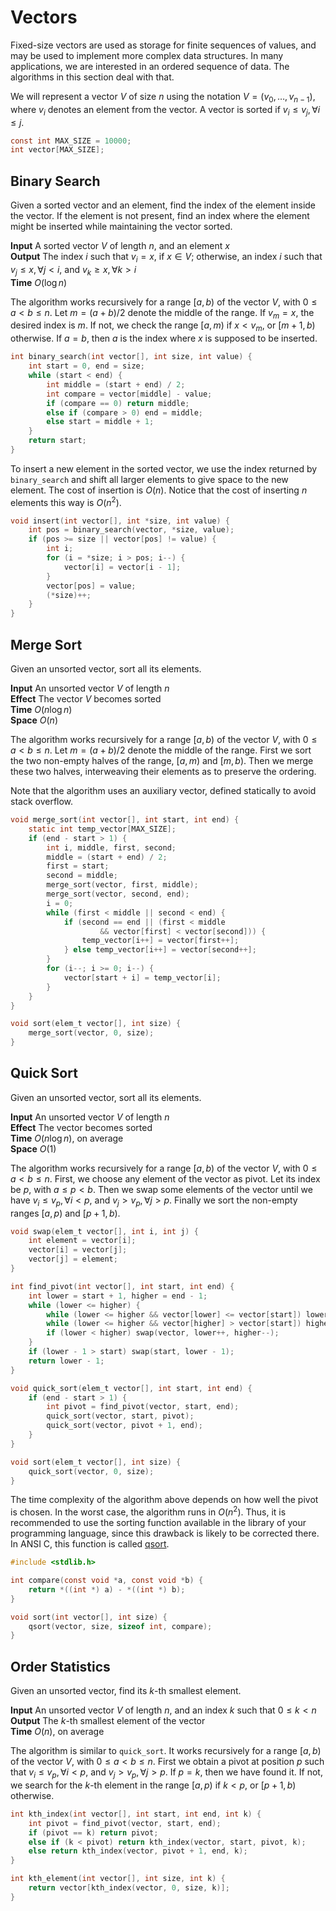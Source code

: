 # Vectors

Fixed-size vectors are used as storage for finite sequences of values, and may
be used to implement more complex data structures. In many applications, we are
interested in an ordered sequence of data. The algorithms in this section deal
with that.

We will represent a vector $V$ of size $n$ using the notation $V=(v_0,
\ldots, v_{n-1})$, where $v_i$ denotes an element from the vector. A vector is
sorted if $v_i \leq v_j, \forall i \leq j$.

```c
const int MAX_SIZE = 10000;
int vector[MAX_SIZE];
```


## Binary Search

Given a sorted vector and an element, find the index of the element inside the
vector. If the element is not present, find an index where the element might
be inserted while maintaining the vector sorted.

**Input** A sorted vector $V$ of length $n$, and an element $x$ \
**Output** The index $i$ such that $v_i = x$, if $x \in V$; otherwise,
an index $i$ such that $v_j \leq x, \forall j < i$, and $v_k \geq x,
\forall k > i$ \
**Time** $O(\log{n})$

The algorithm works recursively for a range $[a, b)$ of the vector $V$, with $0
\leq a < b \leq n$. Let $m = (a + b) / 2$ denote the middle of the range.  If
$v_m = x$, the desired index is $m$. If not, we check the range $[a, m)$ if $x <
v_m$, or $[m + 1, b)$ otherwise. If $a = b$, then $a$ is the index where $x$ is
supposed to be inserted.

```c
int binary_search(int vector[], int size, int value) {
    int start = 0, end = size;
    while (start < end) {
        int middle = (start + end) / 2;
        int compare = vector[middle] - value;
        if (compare == 0) return middle;
        else if (compare > 0) end = middle;
        else start = middle + 1;
    }
    return start;
}
```

To insert a new element in the sorted vector, we use the index returned by
`binary_search` and shift all larger elements to give space to the new element.
The cost of insertion is $O(n)$. Notice that the cost of inserting $n$ elements
this way is $O(n^2)$.

```c
void insert(int vector[], int *size, int value) {
    int pos = binary_search(vector, *size, value);
    if (pos >= size || vector[pos] != value) {
        int i;
        for (i = *size; i > pos; i--) {
            vector[i] = vector[i - 1];
        }
        vector[pos] = value;
        (*size)++;
    }
}
```


## Merge Sort

Given an unsorted vector, sort all its elements.

**Input** An unsorted vector $V$ of length $n$ \
**Effect** The vector $V$ becomes sorted \
**Time** $O(n \log{n})$ \
**Space** $O(n)$

The algorithm works recursively for a range $[a, b)$ of the vector $V$, with
$0 \leq a < b \leq n$. Let $m = (a + b) / 2$ denote the middle of the range.
First we sort the two non-empty halves of the range, $[a, m)$ and $[m, b)$.
Then we merge these two halves, interweaving their elements as to preserve the
ordering.

Note that the algorithm uses an auxiliary vector, defined statically to avoid
stack overflow.

```c
void merge_sort(int vector[], int start, int end) {
    static int temp_vector[MAX_SIZE];
    if (end - start > 1) {
        int i, middle, first, second;
        middle = (start + end) / 2;
        first = start;
        second = middle;
        merge_sort(vector, first, middle);
        merge_sort(vector, second, end);
        i = 0;
        while (first < middle || second < end) {
            if (second == end || (first < middle
                    && vector[first] < vector[second])) {
                temp_vector[i++] = vector[first++];
            } else temp_vector[i++] = vector[second++];
        }
        for (i--; i >= 0; i--) {
            vector[start + i] = temp_vector[i];
        }
    }
}

void sort(elem_t vector[], int size) {
    merge_sort(vector, 0, size);
}
```


## Quick Sort

Given an unsorted vector, sort all its elements.

**Input** An unsorted vector $V$ of length $n$ \
**Effect** The vector becomes sorted \
**Time** $O(n \log{n})$, on average \
**Space** $O(1)$

The algorithm works recursively for a range $[a, b)$ of the vector $V$, with
$0 \leq a < b \leq n$. First, we choose any element of the vector as pivot.
Let its index be $p$, with $a \leq p < b$. Then we swap some elements of the
vector until we have $v_i \leq v_p, \forall i < p$,
and $v_j > v_p, \forall j > p$. Finally we sort the non-empty ranges
$[a, p)$ and $[p + 1, b)$.

```c
void swap(elem_t vector[], int i, int j) {
    int element = vector[i];
    vector[i] = vector[j];
    vector[j] = element;
}

int find_pivot(int vector[], int start, int end) {
    int lower = start + 1, higher = end - 1;
    while (lower <= higher) {
        while (lower <= higher && vector[lower] <= vector[start]) lower++;
        while (lower <= higher && vector[higher] > vector[start]) higher--;
        if (lower < higher) swap(vector, lower++, higher--);
    }
    if (lower - 1 > start) swap(start, lower - 1);
    return lower - 1;
}

void quick_sort(elem_t vector[], int start, int end) {
    if (end - start > 1) {
        int pivot = find_pivot(vector, start, end);
        quick_sort(vector, start, pivot);
        quick_sort(vector, pivot + 1, end);
    }
}

void sort(elem_t vector[], int size) {
    quick_sort(vector, 0, size);
}
```

The time complexity of the algorithm above depends on how well the pivot is
chosen. In the worst case, the algorithm runs in $O(n^2)$. Thus, it is
recommended to use the sorting function available in the library of your
programming language, since this drawback is likely to be corrected there.
In ANSI C, this function is called
    [qsort](http://www.cplusplus.com/reference/cstdlib/qsort/>).

```c
#include <stdlib.h>

int compare(const void *a, const void *b) {
    return *((int *) a) - *((int *) b);
}

void sort(int vector[], int size) {
    qsort(vector, size, sizeof int, compare);
}
```


## Order Statistics

Given an unsorted vector, find its $k$-th smallest element.

**Input** An unsorted vector $V$ of length $n$, and an index $k$ such that
$0 \leq k < n$ \
**Output** The $k$-th smallest element of the vector \
**Time** $O(n)$, on average

The algorithm is similar to `quick_sort`. It works recursively for a range $[a,
b)$ of the vector $V$, with $0 \leq a < b \leq n$.  First we obtain a pivot at
position $p$ such that $v_i \leq v_p, \forall i < p$, and $v_j > v_p,
\forall j > p$.  If $p = k$, then we have found it.  If not, we search for
the $k$-th element in the range $[a, p)$ if $k < p$, or $[p + 1, b)$ otherwise.

```c
int kth_index(int vector[], int start, int end, int k) {
    int pivot = find_pivot(vector, start, end);
    if (pivot == k) return pivot;
    else if (k < pivot) return kth_index(vector, start, pivot, k);
    else return kth_index(vector, pivot + 1, end, k);
}

int kth_element(int vector[], int size, int k) {
    return vector[kth_index(vector, 0, size, k)];
}
